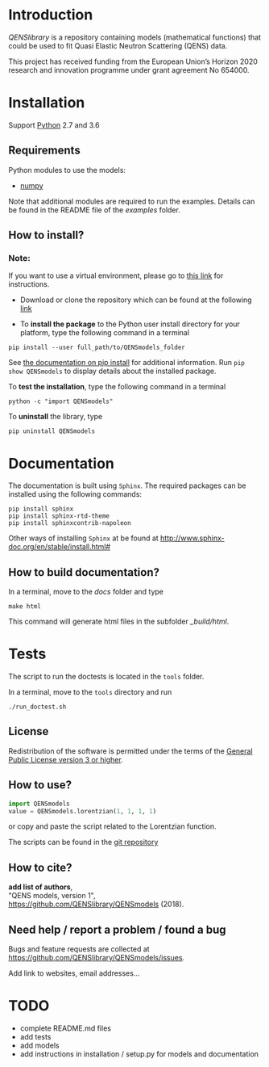 # Introduction

*QENSlibrary* is a repository containing models (mathematical functions) that
could be used to fit Quasi Elastic Neutron Scattering (QENS) data.

This project has received funding from the European Union’s Horizon
2020 research and innovation programme under grant agreement No 654000.

# Installation

Support [Python](https://www.python.org/downloads/) 2.7 and 3.6


## Requirements

Python modules to use the models:
- [numpy](http://www.numpy.org/)

Note that additional modules are required to run the examples. Details can be
found in the README file of the *examples* folder.

## How to install?

### Note: 
If you want to use a virtual environment, please go to [this link](https://conda.io/docs/user-guide/getting-started.html)
for instructions. 

- Download or clone the repository which can be found at the following [link](https://github.com/QENSlibrary/QENSmodels)

- To **install the package** to the Python user install directory for your platform, type the following
command in a terminal

```
pip install --user full_path/to/QENSmodels_folder
```
See [the documentation on pip install](https://pip.pypa.io/en/stable/reference/pip_install/#editable-installs) for additional information. Run `pip show QENSmodels` to display details about the installed package.

To **test the installation**, type the following command in a terminal

```
python -c "import QENSmodels"
```

To **uninstall** the library, type

```
pip uninstall QENSmodels
```

# Documentation
The documentation is built using `Sphinx`. The required packages can be
installed using the following commands:

```
pip install sphinx
pip install sphinx-rtd-theme
pip install sphinxcontrib-napoleon
```

Other ways of installing `Sphinx` at be found at
http://www.sphinx-doc.org/en/stable/install.html#


## How to build documentation?

In a terminal, move to the *docs* folder and type

   `make html`

This command will generate html files in the subfolder *_build/html*.

# Tests
The script to run the doctests is located in the `tools` folder.

In a terminal, move to the `tools` directory and run
```
./run_doctest.sh
```

## License

Redistribution of the software is permitted under the terms of the 
[General Public License version 3 or higher](https://www.gnu.org/licenses/gpl-3.0.en.html).

## How to use?

```python
import QENSmodels
value = QENSmodels.lorentzian(1, 1, 1, 1)

```
or copy and paste the script related to the Lorentzian function.

The scripts can be found in the [git repository](https://github.com/QENSlibrary/QENSmodels)

## How to cite?

**add list of authors**,<br>
"QENS models, version 1",<br>
https://github.com/QENSlibrary/QENSmodels (2018).

## Need help / report a problem / found a bug

Bugs and feature requests are collected at 
https://github.com/QENSlibrary/QENSmodels/issues.

Add link to websites, email addresses...


# TODO

- complete README.md files
- add tests
- add models
- add instructions in installation / setup.py for models and documentation

